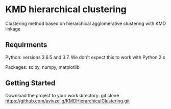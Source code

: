 # KMD hierarchical clustering
Clustering method based on hierarchical agglomerative clustering with KMD linkage

 ## Requirments 
Python: versions 3.6.5 and 3.7. We don't expect this to work with Python 2.x

Packages: scipy, numpy, matplotlib

## Getting Started
Download the project to your work directory:
git clone https://github.com/avivzelig/KMDHierarchicalClustering.git



